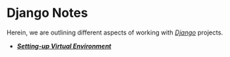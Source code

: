 # Django Notes
Herein, we are outlining different aspects of working with [*Django*](https://www.djangoproject.com/) projects.

  - [***Setting-up Virtual Environment***](./Setting-up-Virtual-Environment.md)





